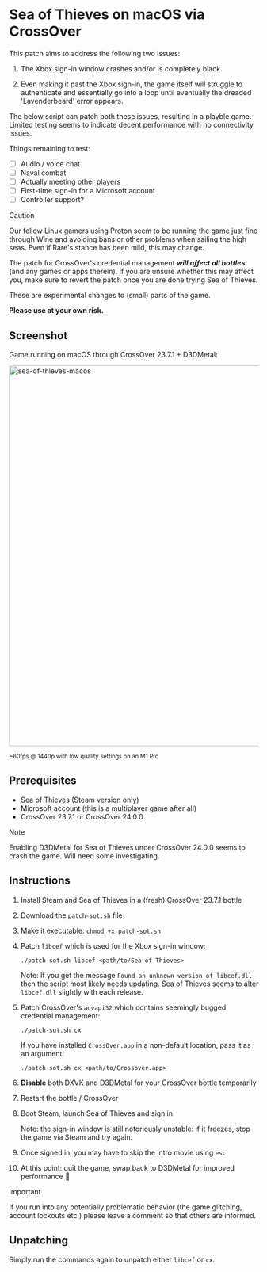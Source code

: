 # Sea of Thieves on macOS via CrossOver

This patch aims to address the following two issues:

1. The Xbox sign-in window crashes and/or is completely black.

2. Even making it past the Xbox sign-in, the game itself will struggle to authenticate and essentially go into
   a loop until eventually the dreaded 'Lavenderbeard' error appears.

The below script can patch both these issues, resulting in a playble game. Limited testing seems to indicate
decent performance with no connectivity issues.

Things remaining to test:

- [ ] Audio / voice chat
- [ ] Naval combat
- [ ] Actually meeting other players
- [ ] First-time sign-in for a Microsoft account
- [ ] Controller support?

> [!CAUTION]
>
> Our fellow Linux gamers using Proton seem to be running the game just fine through Wine and avoiding bans or
> other problems when sailing the high seas. Even if Rare's stance has been mild, this may change.
>
> The patch for CrossOver's credential management _**will affect all bottles**_ (and any games or apps therein). If
> you are unsure whether this may affect you, make sure to revert the patch once you are done trying Sea of Thieves.
>
> These are experimental changes to (small) parts of the game.
>
> **Please use at your own risk.**

## Screenshot

Game running on macOS through CrossOver 23.7.1 + D3DMetal:

<img width="768" alt="sea-of-thieves-macos" src="https://github.com/timkurvers/macos-game-patches/assets/378235/9d093925-06bb-4982-9aa1-b803606a1c8a">

<sup>~60fps @ 1440p with low quality settings on an M1 Pro</sup>

## Prerequisites

- Sea of Thieves (Steam version only)
- Microsoft account (this is a multiplayer game after all)
- CrossOver 23.7.1 or CrossOver 24.0.0

> [!NOTE]
>
> Enabling D3DMetal for Sea of Thieves under CrossOver 24.0.0 seems to crash the game. Will need some investigating.

## Instructions

1. Install Steam and Sea of Thieves in a (fresh) CrossOver 23.7.1 bottle
2. Download the `patch-sot.sh` file
3. Make it executable: `chmod +x patch-sot.sh`
4. Patch `libcef` which is used for the Xbox sign-in window:

   ```shell
   ./patch-sot.sh libcef <path/to/Sea of Thieves>
   ```

   Note: If you get the message `Found an unknown version of libcef.dll` then the script most likely needs updating. Sea of Thieves seems to alter `libcef.dll` slightly with each release.

5. Patch CrossOver's `advapi32` which contains seemingly bugged credential management:

   ```shell
   ./patch-sot.sh cx
   ```

   If you have installed `CrossOver.app` in a non-default location, pass it as an argument:

   ```shell
   ./patch-sot.sh cx <path/to/Crossover.app>
   ```

6. **Disable** both DXVK and D3DMetal for your CrossOver bottle temporarily
7. Restart the bottle / CrossOver
8. Boot Steam, launch Sea of Thieves and sign in

   Note: the sign-in window is still notoriously unstable: if it freezes, stop the game via Steam and try again.

9. Once signed in, you may have to skip the intro movie using `esc`
10. At this point: quit the game, swap back to D3DMetal for improved performance :partying_face:

> [!IMPORTANT]
>
> If you run into any potentially problematic behavior (the game glitching, account lockouts etc.) please
> leave a comment so that others are informed.

## Unpatching

Simply run the commands again to unpatch either `libcef` or `cx`.
